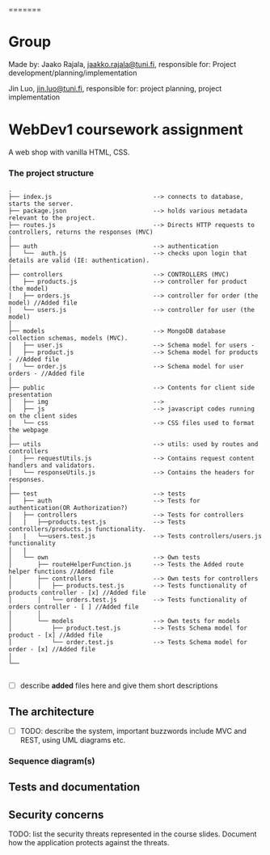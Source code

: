 =======
# Group 
Made by:
Jaako Rajala, jaakko.rajala@tuni.fi, 
responsible for: Project development/planning/implementation

Jin Luo, jin.luo@tuni.fi, 
responsible for: project planning, project implementation 



# WebDev1 coursework assignment

A web shop with vanilla HTML, CSS.


### The project structure

```
.
├── index.js                            --> connects to database, starts the server. 
├── package.json                        --> holds various metadata relevant to the project.
├── routes.js                           --> Directs HTTP requests to controllers, returns the responses (MVC)
│
├── auth                                --> authentication
│   └──  auth.js                        --> checks upon login that details are valid (IE: authentication). 
│
├── controllers                         --> CONTROLLERS (MVC)
│   ├── products.js                     --> controller for product (the model)
│   ├── orders.js                       --> controller for order (the model) //Added file
│   └── users.js                        --> controller for user (the model)
│
├── models                              --> MongoDB database collection schemas, models (MVC). 
│   ├── user.js                         --> Schema model for users -
│   ├── product.js                      --> Schema model for products - //Added file
│   └── order.js                        --> Schema model for user orders - //Added file
│                               
├── public                              --> Contents for client side presentation
│   ├── img                             --> 
│   ├── js                              --> javascript codes running on the client sides
│   └── css                             --> CSS files used to format the webpage
│
├── utils                               --> utils: used by routes and controllers
│   ├── requestUtils.js                 --> Contains request content handlers and validators. 
│   └── responseUtils.js                --> Contains the headers for responses. 
│
├── test                                --> tests
│   ├── auth                            --> Tests for authentication(OR Authorization?)
│   ├── controllers                     --> Tests for controllers
│   |   ├──products.test.js             --> Tests controllers/products.js functionality. 
│   |   └──users.test.js                --> Tests controllers/users.js functionality
│   |
│   └── own                             --> Own tests
│       ├── routeHelperFunction.js      --> Tests the Added route helper functions //Added file
│       ├── controllers                 --> Own tests for controllers
│       │   ├── products.test.js        --> Tests functionality of products controller - [x] //Added file
│       │   └── orders.test.js          --> Tests functionality of orders controller - [ ] //Added file
│       │
│       └── models                      --> Own tests for models
│           ├── product.test.js         --> Tests Schema model for product - [x] //Added file
│           └── order.test.js           --> Tests Schema model for order - [x] //Added file
│
└── 


```
- [ ] describe **added** files here and give them short descriptions

## The architecture 

- [ ] TODO: describe the system, important buzzwords include MVC and REST, using UML diagrams etc.


### Sequence diagram(s)

## Tests and documentation

## Security concerns

TODO: list the security threats represented in the course slides.
Document how the application protects against the threats.
